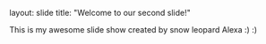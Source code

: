 layout: slide
title: "Welcome to our second slide!"

This is my awesome slide show
created by snow leopard Alexa :) :) 

